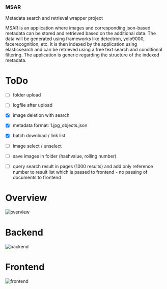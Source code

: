 ### MSAR
Metadata search and retrieval wrapper project


MSAR is an application where images and corresponding json-based metadata can be stored and retrieved based on the additional data. The data will be generated using frameworks like detectron, yolo9000, facerecognition, etc. It is then indexed by the application using elasticsearch and can be retrieved using a free text search and conditional filtering. The application is generic regarding the structure of the indexed metadata.

# ToDo

- [ ] folder upload
- [ ] logfile after upload
- [x] image deletion with search
- [x] metadata format: 1.jpg_objects.json
- [x] batch download / link list
- [ ] image select / unselect
- [ ] save images in folder (hashvalue, rolling number)

- [ ] query search result in pages (1000 results) and add only reference number to result list which is passed to frontend - no passing of documents to frontend

# Overview
![overview](https://raw.githubusercontent.com/tomkretzschmar/msar/master/doc/draft_overview.png)

# Backend
![backend](https://raw.githubusercontent.com/tomkretzschmar/msar/master/doc/backend_draft.png)

# Frontend
![frontend](https://raw.githubusercontent.com/tomkretzschmar/msar/master/doc/frontend_draft.png)

